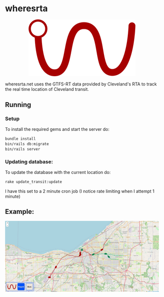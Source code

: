 # wheresrta  

<p align="center">
<img src="app/assets/images/logo.png" width="350">
</p>

wheresrta.net uses the GTFS-RT data provided by Cleveland's RTA to track the real time location of Cleveland transit.  

## Running  

### Setup  

To install the required gems and start the server do:  
```bash
bundle install
bin/rails db:migrate
bin/rails server
```  

### Updating database:  
To update the database with the current location do:  
```bash
rake update_transit:update
```
I have this set to a 2 minute cron job (I notice rate limiting when I attempt 1 minute)  

## Example:

<p align="center">
<img src="app/assets/images/example.png" width="700">
</p>
